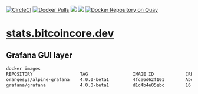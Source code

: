 [![CircleCI](https://circleci.com/gh/orangesys/alpine-grafana.svg?style=svg)](https://circleci.com/gh/orangesys/alpine-grafana)
[![Docker Pulls](https://img.shields.io/docker/pulls/orangesys/alpine-grafana.svg)](https://hub.docker.com/r/orangesys/alpine-grafana/)
[![](https://images.microbadger.com/badges/image/orangesys/alpine-grafana.svg)](https://microbadger.com/images/orangesys/alpine-grafana "Get your own image badge on microbadger.com")
[![](https://images.microbadger.com/badges/version/orangesys/alpine-grafana.svg)](https://microbadger.com/images/orangesys/alpine-grafana "Get your own version badge on microbadger.com")
[![Docker Repository on Quay](https://quay.io/repository/orangesys/alpine-grafana/status?token=c0173c1e-b91b-4b74-a300-7114248255e8 "Docker Repository on Quay")](https://quay.io/repository/orangesys/alpine-grafana)

# [stats.bitcoincore.dev](stats.bitcoincore.dev)

## Grafana GUI layer

>
```bash
docker images
REPOSITORY                  TAG                 IMAGE ID            CREATED             SIZE
orangesys/alpine-grafana    4.0.0-beta1         4fce6d62f101        About an hour ago   192 MB
grafana/grafana             4.0.0-beta1         d1c4b4e05ebc        16 hours ago        266.7 MB
```
